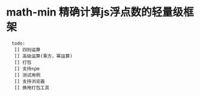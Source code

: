 # math-min   精确计算js浮点数的轻量级框架
  ```
    todo:
     [] 四则运算
     [] 高级运算(乘方，幂运算)
     [] 打包
     [] 支持npm
     [] 测试用例
     [] 支持浏览器
     [] 换用打包工具
  ```
